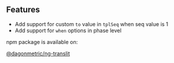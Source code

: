 ## Features

* Add support for custom `to` value in `tplSeq` when seq value is 1
* Add support for `when` options in phase level

npm package is available on:

[@dagonmetric/ng-translit](https://www.npmjs.com/package/@dagonmetric/ng-translit)
